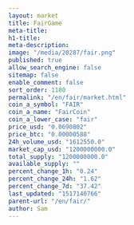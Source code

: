 ```yaml
---
layout: market
title: FairGame
meta-title: 
h1-title: 
meta-description: 
image: "/media/20287/fair.png"
published: true
allow_search_engine: false
sitemap: false
enable_comment: false
sort_order: 1180
permalink: "/en/fair/market.html"
coin_a_symbol: "FAIR"
coin_a_name: "FairCoin"
coin_a_lower_case: "fair"
price_usd: "0.0690802"
price_btc: "0.00000588"
24h_volume_usd: "1612550.0"
market_cap_usd: "1200000000.0"
total_supply: "1200000000.0"
available_supply: ""
percent_change_1h: "0.24"
percent_change_24h: "1.62"
percent_change_7d: "37.42"
last_updated: "1517140766"
parent-url: "/en/fair/"
author: Sam
---
```


